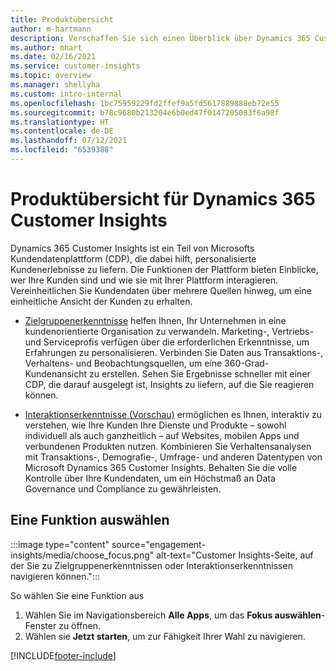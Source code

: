 ```yaml
---
title: Produktübersicht
author: m-hartmann
description: Verschaffen Sie sich einen Überblick über Dynamics 365 Customer Insights und seine Möglichkeiten.
ms.author: mhart
ms.date: 02/16/2021
ms.service: customer-insights
ms.topic: overview
ms.manager: shellyha
ms.custom: intro-internal
ms.openlocfilehash: 1bc75959229fd2ffef9a5fd5617889888eb72e55
ms.sourcegitcommit: b78c9680b213204e6b0ed47f0147205083f6a98f
ms.translationtype: HT
ms.contentlocale: de-DE
ms.lasthandoff: 07/12/2021
ms.locfileid: "6539388"
---
```

# <a name="product-overview-for-dynamics-365-customer-insights"></a>Produktübersicht für Dynamics 365 Customer Insights

Dynamics 365 Customer Insights ist ein Teil von Microsofts Kundendatenplattform (CDP), die dabei hilft, personalisierte Kundenerlebnisse zu liefern. Die Funktionen der Plattform bieten Einblicke, wer Ihre Kunden sind und wie sie mit Ihrer Plattform interagieren. Vereinheitlichen Sie Kundendaten über mehrere Quellen hinweg, um eine einheitliche Ansicht der Kunden zu erhalten.


- [Zielgruppenerkenntnisse](audience-insights/overview.md) helfen Ihnen, Ihr Unternehmen in eine kundenorientierte Organisation zu verwandeln. Marketing-, Vertriebs- und Serviceprofis verfügen über die erforderlichen Erkenntnisse, um Erfahrungen zu personalisieren. Verbinden Sie Daten aus Transaktions-, Verhaltens- und Beobachtungsquellen, um eine 360-Grad-Kundenansicht zu erstellen. Sehen Sie Ergebnisse schneller mit einer CDP, die darauf ausgelegt ist, Insights zu liefern, auf die Sie reagieren können. 

- [Interaktionserkenntnisse (Vorschau)](engagement-insights/index.yml) ermöglichen es Ihnen, interaktiv zu verstehen, wie Ihre Kunden Ihre Dienste und Produkte – sowohl individuell als auch ganzheitlich – auf Websites, mobilen Apps und verbundenen Produkten nutzen. Kombinieren Sie Verhaltensanalysen mit Transaktions-, Demografie-, Umfrage- und anderen Datentypen von Microsoft Dynamics 365 Customer Insights. Behalten Sie die volle Kontrolle über Ihre Kundendaten, um ein Höchstmaß an Data Governance und Compliance zu gewährleisten.
 
## <a name="choose-a-capability"></a>Eine Funktion auswählen

:::image type="content" source="engagement-insights/media/choose_focus.png" alt-text="Customer Insights-Seite, auf der Sie zu Zielgruppenerkenntnissen oder Interaktionserkenntnissen navigieren können.":::

So wählen Sie eine Funktion aus

1. Wählen Sie im Navigationsbereich **Alle Apps**, um das **Fokus auswählen**-Fenster zu öffnen.
1. Wählen sie **Jetzt starten**, um zur Fähigkeit Ihrer Wahl zu navigieren.


[!INCLUDE[footer-include](includes/footer-banner.md)]